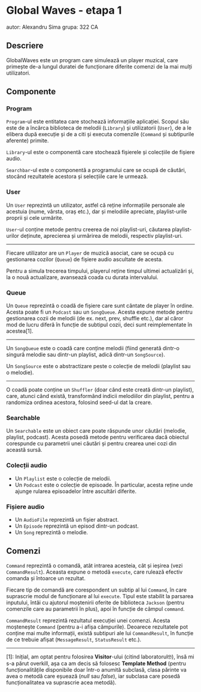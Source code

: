 # Global Waves - etapa 1

autor: Alexandru Sima
grupa: 322 CA

## Descriere

GlobalWaves este un program care simulează un player muzical, care primește de-a lungul duratei de
funcționare diferite comenzi de la mai mulți utilizatori.

## Componente

### Program

`Program`-ul este entitatea care stochează informațiile aplicației. Scopul său este de a încărca
biblioteca de melodii (`Library`) și utilizatorii (`User`), de a le elibera după execuție și de a 
citi și executa comenzile (`Command` și subtipurile aferente) primite.

`Library`-ul este o componentă care stochează fișierele și colecțiile de fișiere audio.

`Searchbar`-ul este o componentă a programului care se ocupă de căutări, stocând rezultatele
acestora și selecțiile care le urmează.

### User

Un `User` reprezintă un utilizator, astfel că reține informațiile personale ale acestuia (nume,
vârsta, oraș etc.), dar și melodiile apreciate, playlist-urile proprii și cele urmărite.

`User`-ul conține metode pentru creerea de noi playlist-uri, căutarea playlist-urilor deținute,
aprecierea și urmărirea de melodii, respectiv playlist-uri.

---

Fiecare utilizator are un `Player` de muzică asociat, care se ocupă cu gestionarea cozilor (`Queue`)
de fișiere audio ascultate de acesta.

Pentru a simula trecerea timpului, playerul reține timpul ultimei actualizări și, la o nouă
actualizare, avansează coada cu durata intervalului.

### Queue

Un `Queue` reprezintă o coadă de fișiere care sunt cântate de player în ordine. Acesta poate fi un
`Podcast` sau un `SongQueue`. Acesta expune metode pentru gestionarea cozii de melodii (de ex. next,
prev, shuffle etc.), dar al căror mod de lucru diferă în funcție de subtipul cozii, deci sunt
reimplementate în acestea[1].

---

Un `SongQueue` este o coadă care conține melodii (fiind generată dintr-o singură melodie sau
dintr-un playlist, adică dintr-un `SongSource`).

Un `SongSource` este o abstractizare peste o colecție de melodii (playlist sau o melodie).

---

O coadă poate conține un `Shuffler` (doar când este creată dintr-un playlist), care, atunci când 
există, transformând indicii melodiilor din playlist, pentru a randomiza ordinea acestora, folosind
seed-ul dat la creare.

### Searchable

Un `Searchable` este un obiect care poate răspunde unor căutări (melodie, playlist, podcast). Acesta
posedă metode pentru verificarea dacă obiectul corespunde cu parametrii unei căutări și pentru
crearea unei cozi din această sursă.

### Colecții audio

- Un `Playlist` este o colecție de melodii.
- Un `Podcast` este o colecție de episoade. În particular, acesta reține unde ajunge rularea
  episoadelor între ascultări diferite.

### Fișiere audio

- Un `AudioFile` reprezintă un fișier abstract.
- Un `Episode` reprezintă un episod dintr-un podcast.
- Un `Song` reprezintă o melodie.

## Comenzi

`Command` reprezintă o comandă, atât intrarea acesteia, cât și ieșirea (vezi `CommandResult`).
Aceasta expune o metodă `execute`, care rulează efectiv comanda și întoarce un rezultat.

Fiecare tip de comandă are corespondent un subtip al lui `Command`, în care suprascrie modul de
funcționare al lui `execute`. Tipul este stabilit la parsarea inputului, întâi cu ajutorul
moștenirii oferite de biblioteca `Jackson` (pentru comenzile care au parametrii în plus), apoi
în funcție de câmpul `command`.

`CommandResult` reprezintă rezultatul execuției unei comenzi. Acesta moștenește `Command` (pentru
a-i afișa câmpurile). Deoarece rezultatele pot conține mai multe informații, există subtipuri ale
lui `CommandResult`, în funcție de ce trebuie afișat (`MessageResult`, `StatusResult` etc.).

---

[1]: Inițial, am optat pentru folosirea **Visitor**-ului (citind laboratorul🤓), însă mi s-a părut
overkill, așa ca am decis să folosesc **Template Method** (pentru funcționalitățile disponibile doar
într-o anumită subclasă, clasa părinte va avea o metodă care eșuează (*null* sau *false*), iar
subclasa care posedă funcționalitatea va suprascrie acea metodă).

